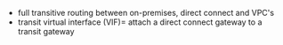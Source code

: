 - full transitive routing between on-premises, direct connect and VPC's
- transit virtual interface (VIF)= attach a direct connect gateway to a transit gateway